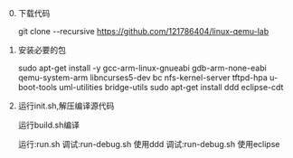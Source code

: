 0.  下载代码
	
	git clone --recursive https://github.com/121786404/linux-qemu-lab

1. 	安装必要的包

	sudo apt-get install -y gcc-arm-linux-gnueabi gdb-arm-none-eabi qemu-system-arm libncurses5-dev bc  nfs-kernel-server tftpd-hpa u-boot-tools uml-utilities bridge-utils
	sudo apt-get install ddd eclipse-cdt
	

2. 	运行init.sh,解压编译源代码

	运行build.sh编译

	运行:run.sh
	调试:run-debug.sh 使用ddd
	调试:run-debug.sh 使用eclipse
